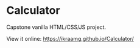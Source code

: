 # Calculator

Capstone vanilla HTML/CSS/JS project.

View it online: https://ikraamg.github.io/Calculator/
